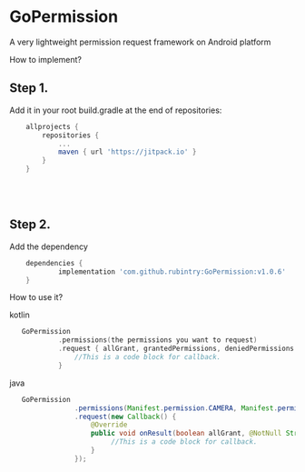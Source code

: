 # GoPermission
A very lightweight permission request framework on Android platform

How to implement?

<h2>Step 1.</h2> Add it in your root build.gradle at the end of repositories:

```groovy
    allprojects {
		repositories {
			...
			maven { url 'https://jitpack.io' }
		}
	}
```

<br>
<br>

<h2>Step 2.</h2> Add the dependency

```groovy
	dependencies {
	        implementation 'com.github.rubintry:GoPermission:v1.0.6'
	}
```


How to use it?

kotlin

```kotlin
   GoPermission
            .permissions(the permissions you want to request)
            .request { allGrant, grantedPermissions, deniedPermissions ->
                //This is a code block for callback.
            }
```

java


```java
   GoPermission
                .permissions(Manifest.permission.CAMERA, Manifest.permission.WRITE_EXTERNAL_STORAGE)
                .request(new Callback() {
                    @Override
                    public void onResult(boolean allGrant, @NotNull String[] grantedPermissions, @NotNull String[] deniedPermissions) {
                         //This is a code block for callback.
                    }
                });
```
